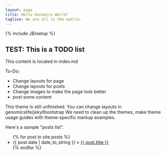 ```yaml
---
layout: page
title: Hello Genomics World!
tagline: We are all in the matrix.
---
```

{% include JB/setup %}

TEST: This is a TODO list
--

This content is located in index.md

To-Do:

* Change layouts for page
* Change layouts for posts
* Change images to make the page look better
* post some content

This theme is still unfinished. You can change layouts in genomicslife/jekyllbootstrap
We need to clean up the themes, make theme usage guides with theme-specific markup examples.


Here's a sample "posts list".

<ul class="posts">
  {% for post in site.posts %}
    <li><span>{{ post.date | date_to_string }}</span> &raquo; <a href="{{ BASE_PATH }}{{ post.url }}">{{ post.title }}</a></li>
  {% endfor %}
</ul>
